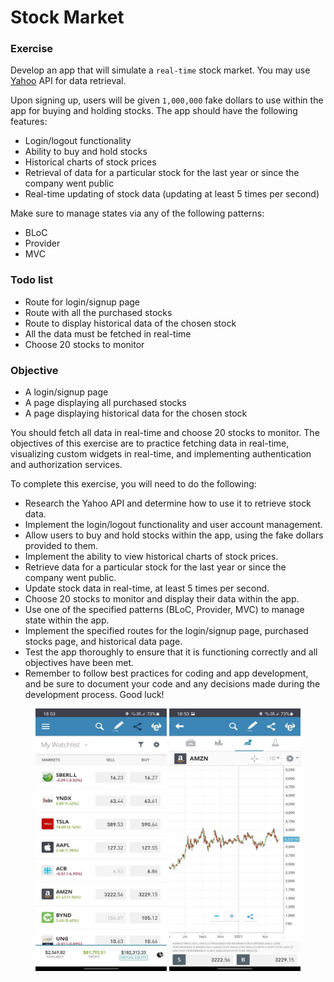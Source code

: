 # Stock Market

### Exercise

Develop an app that will simulate a `real-time` stock market. You may use [Yahoo](https://algotrading101.com/learn/yahoo-finance-api-guide/#:~:text=Why%20should%20I%20use%20the%20Yahoo%20Finance%20API%3F,-Free&text=One%20good%20reason%20is%20because%20it%20can%20be%20completely%20free.) API for data retrieval.

Upon signing up, users will be given `1,000,000` fake dollars to use within the app for buying and holding stocks. The app should have the following features:



- Login/logout functionality
- Ability to buy and hold stocks
- Historical charts of stock prices
- Retrieval of data for a particular stock for the last year or since the company went public
- Real-time updating of stock data (updating at least 5 times per second)

Make sure to manage states via any of the following patterns:

- BLoC
- Provider
- MVC

### Todo list

- Route for login/signup page
- Route with all the purchased stocks
- Route to display historical data of the chosen stock
- All the data must be fetched in real-time
- Choose 20 stocks to monitor

### Objective

- A login/signup page
- A page displaying all purchased stocks
- A page displaying historical data for the chosen stock


You should fetch all data in real-time and choose 20 stocks to monitor. The objectives of this exercise are to practice fetching data in real-time, visualizing custom widgets in real-time, and implementing authentication and authorization services.


To complete this exercise, you will need to do the following:

- Research the Yahoo API and determine how to use it to retrieve stock data.
- Implement the login/logout functionality and user account management.
- Allow users to buy and hold stocks within the app, using the fake dollars provided to them.
- Implement the ability to view historical charts of stock prices.
- Retrieve data for a particular stock for the last year or since the company went public.
- Update stock data in real-time, at least 5 times per second.
- Choose 20 stocks to monitor and display their data within the app.
- Use one of the specified patterns (BLoC, Provider, MVC) to manage state within the app.
- Implement the specified routes for the login/signup page, purchased stocks page, and historical data page.
- Test the app thoroughly to ensure that it is functioning correctly and all objectives have been met.
- Remember to follow best practices for coding and app development, and be sure to document your code and any decisions made during the development process. Good luck!



<center>

<img src="./resources/stockMarket.01.jpg?raw=true" style = "width: 210px !important; height: 420px !important;"/>

<img src="./resources/stockMarket.02.jpg?raw=true" style = "width: 210px !important; height: 420px !important;"/>
</center>
